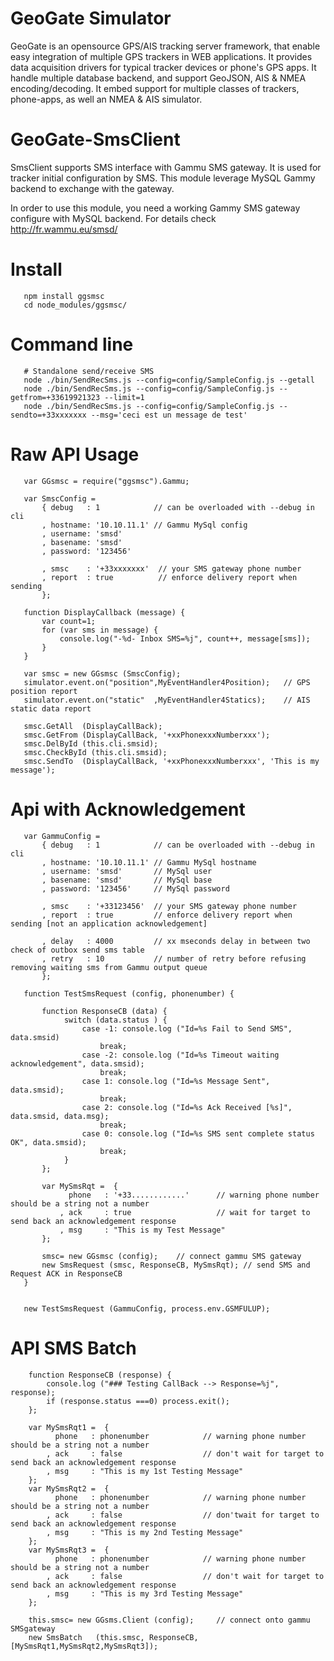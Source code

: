 GeoGate Simulator
=================

GeoGate is an opensource GPS/AIS tracking server framework, that enable easy
integration of multiple GPS trackers in WEB applications. It provides data
acquisition drivers for typical tracker devices or phone's GPS apps.
It handle multiple database backend, and support GeoJSON, AIS & NMEA encoding/decoding.
It embed support for multiple classes of trackers, phone-apps, as well an NMEA & AIS simulator.

GeoGate-SmsClient
==================

SmsClient supports SMS interface with Gammu SMS gateway.
It is used for tracker initial configuration by SMS. This module
leverage MySQL Gammy backend to exchange with the gateway.

In order to use this module, you need a working Gammy SMS gateway
configure with MySQL backend. For details check http://fr.wammu.eu/smsd/

Install
=======

       npm install ggsmsc
       cd node_modules/ggsmsc/

Command line
=============
       # Standalone send/receive SMS
       node ./bin/SendRecSms.js --config=config/SampleConfig.js --getall
       node ./bin/SendRecSms.js --config=config/SampleConfig.js --getfrom=+33619921323 --limit=1
       node ./bin/SendRecSms.js --config=config/SampleConfig.js --sendto=+33xxxxxxx --msg='ceci est un message de test'

Raw API Usage
==============
       var GGsmsc = require("ggsmsc").Gammu;
       
       var SmscConfig =
           { debug   : 1            // can be overloaded with --debug in cli
           , hostname: '10.10.11.1' // Gammu MySql config
           , username: 'smsd'  
           , basename: 'smsd'
           , password: '123456'
       
           , smsc    : '+33xxxxxxx'  // your SMS gateway phone number
           , report  : true          // enforce delivery report when sending
           };

       function DisplayCallback (message) {
           var count=1;
           for (var sms in message) {
               console.log("-%d- Inbox SMS=%j", count++, message[sms]);
           }
       }

       var smsc = new GGsmsc (SmscConfig);
       simulator.event.on("position",MyEventHandler4Position);   // GPS position report
       simulator.event.on("static"  ,MyEventHandler4Statics);    // AIS static data report

       smsc.GetAll  (DisplayCallBack);
       smsc.GetFrom (DisplayCallBack, '+xxPhonexxxNumberxxx');
       smsc.DelById (this.cli.smsid);
       smsc.CheckById (this.cli.smsid);
       smsc.SendTo  (DisplayCallBack, '+xxPhonexxxNumberxxx', 'This is my message');

Api with Acknowledgement
=========================

       var GammuConfig =
           { debug   : 1            // can be overloaded with --debug in cli
           , hostname: '10.10.11.1' // Gammu MySql hostname
           , username: 'smsd'       // MySql user
           , basename: 'smsd'       // MySql base
           , password: '123456'     // MySql password

           , smsc    : '+33123456'  // your SMS gateway phone number
           , report  : true         // enforce delivery report when sending [not an application acknowledgement]

           , delay   : 4000         // xx mseconds delay in between two check of outbox send sms table
           , retry   : 10           // number of retry before refusing removing waiting sms from Gammu output queue
           };

       function TestSmsRequest (config, phonenumber) {

           function ResponseCB (data) {
                switch (data.status ) {
                    case -1: console.log ("Id=%s Fail to Send SMS", data.smsid)
                        break;
                    case -2: console.log ("Id=%s Timeout waiting acknowledgement", data.smsid);
                        break;
                    case 1: console.log ("Id=%s Message Sent", data.smsid);
                        break;
                    case 2: console.log ("Id=%s Ack Received [%s]", data.smsid, data.msg);
                        break;
                    case 0: console.log ("Id=%s SMS sent complete status OK", data.smsid);
                        break;
                }
           };

           var MySmsRqt =  {
                 phone   : '+33............'      // warning phone number should be a string not a number
               , ack     : true                   // wait for target to send back an acknowledgement response
               , msg     : "This is my Test Message"
           };

           smsc= new GGsmsc (config);    // connect gammu SMS gateway
           new SmsRequest (smsc, ResponseCB, MySmsRqt); // send SMS and Request ACK in ResponseCB
       }


       new TestSmsRequest (GammuConfig, process.env.GSMFULUP);

API SMS Batch
==============

        function ResponseCB (response) {
            console.log ("### Testing CallBack --> Response=%j", response);
            if (response.status ===0) process.exit();
        };

        var MySmsRqt1 =  {
              phone   : phonenumber            // warning phone number should be a string not a number
            , ack     : false                  // don't wait for target to send back an acknowledgement response
            , msg     : "This is my 1st Testing Message"
        };
        var MySmsRqt2 =  {
              phone   : phonenumber            // warning phone number should be a string not a number
            , ack     : false                  // don'twait for target to send back an acknowledgement response
            , msg     : "This is my 2nd Testing Message"
        };
        var MySmsRqt3 =  {
              phone   : phonenumber            // warning phone number should be a string not a number
            , ack     : false                  // don't wait for target to send back an acknowledgement response
            , msg     : "This is my 3rd Testing Message"
        };

        this.smsc= new GGsms.Client (config);     // connect onto gammu SMSgateway
        new SmsBatch   (this.smsc, ResponseCB, [MySmsRqt1,MySmsRqt2,MySmsRqt3]);
